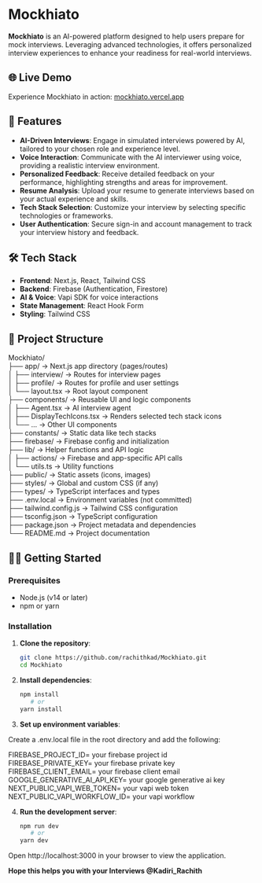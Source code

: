 # Mockhiato

**Mockhiato** is an AI-powered platform designed to help users prepare for mock interviews. Leveraging advanced technologies, it offers personalized interview experiences to enhance your readiness for real-world interviews.

## 🌐 Live Demo

Experience Mockhiato in action: [mockhiato.vercel.app](https://mockhiato.vercel.app)

## 🚀 Features

- **AI-Driven Interviews**: Engage in simulated interviews powered by AI, tailored to your chosen role and experience level.
- **Voice Interaction**: Communicate with the AI interviewer using voice, providing a realistic interview environment.
- **Personalized Feedback**: Receive detailed feedback on your performance, highlighting strengths and areas for improvement.
- **Resume Analysis**: Upload your resume to generate interviews based on your actual experience and skills.
- **Tech Stack Selection**: Customize your interview by selecting specific technologies or frameworks.
- **User Authentication**: Secure sign-in and account management to track your interview history and feedback.

## 🛠️ Tech Stack

- **Frontend**: Next.js, React, Tailwind CSS
- **Backend**: Firebase (Authentication, Firestore)
- **AI & Voice**: Vapi SDK for voice interactions
- **State Management**: React Hook Form
- **Styling**: Tailwind CSS

## 📂 Project Structure

Mockhiato/  
├── app/  -> Next.js app directory (pages/routes)  
│ ├── interview/ -> Routes for interview pages  
│ ├── profile/ -> Routes for profile and user settings  
│ └── layout.tsx -> Root layout component  
├── components/ -> Reusable UI and logic components  
│ ├── Agent.tsx -> AI interview agent  
│ ├── DisplayTechIcons.tsx -> Renders selected tech stack icons  
│ └── ... -> Other UI components  
├── constants/ -> Static data like tech stacks  
├── firebase/ -> Firebase config and initialization  
├── lib/ -> Helper functions and API logic  
│ ├── actions/ -> Firebase and app-specific API calls  
│ └── utils.ts -> Utility functions  
├── public/ -> Static assets (icons, images)  
├── styles/ -> Global and custom CSS (if any)  
├── types/ -> TypeScript interfaces and types  
├── .env.local -> Environment variables (not committed)  
├── tailwind.config.js -> Tailwind CSS configuration  
├── tsconfig.json -> TypeScript configuration  
├── package.json -> Project metadata and dependencies  
└── README.md -> Project documentation  

## 🧑‍💻 Getting Started

### Prerequisites

- Node.js (v14 or later)
- npm or yarn

### Installation

1. **Clone the repository**:

   ```bash
   git clone https://github.com/rachithkad/Mockhiato.git
   cd Mockhiato

2. **Install dependencies**:
   ```bash
   npm install
      # or
   yarn install

3. **Set up environment variables**:

Create a .env.local file in the root directory and add the following:

FIREBASE_PROJECT_ID= your firebase project id  
FIREBASE_PRIVATE_KEY= your firebase private key  
FIREBASE_CLIENT_EMAIL= your firebase client email  
GOOGLE_GENERATIVE_AI_API_KEY= your google generative ai key  
NEXT_PUBLIC_VAPI_WEB_TOKEN= your vapi web token  
NEXT_PUBLIC_VAPI_WORKFLOW_ID= your vapi workflow  

4. **Run the development server**:
   ```bash
   npm run dev
      # or
   yarn dev

Open http://localhost:3000 in your browser to view the application.

**Hope this helps you with your Interviews @Kadiri_Rachith**
